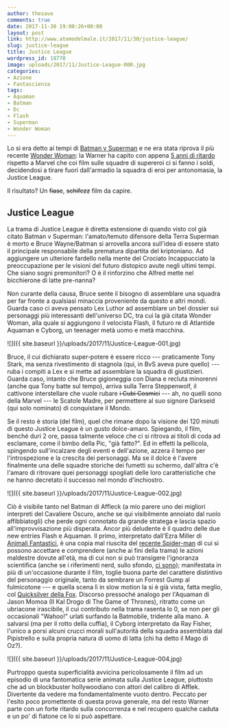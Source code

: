 ```yaml
---
author: thesave
comments: true
date: 2017-11-30 19:00:26+00:00
layout: post
link: http://www.atomodelmale.it/2017/11/30/justice-league/
slug: justice-league
title: Justice League
wordpress_id: 18770
image: uploads/2017/11/Justice-League-000.jpg
categories:
- Azione
- Fantascienza
tags:
- Aquaman
- Batman
- Dc
- Flash
- Superman
- Wonder Woman
---
```


Lo si era detto ai tempi di [Batman v Superman](/2016/03/31/batman-v-superman.html) e ne era stata riprova il più recente [Wonder Woman](/2017/06/28/wonder-woman.html): la Warner ha capito con appena [5 anni di ritardo](/2012/05/01/the-avengers.html) rispetto a Marvel che coi film sulle squadre di supereroi ci si fanno i soldi, decidendosi a tirare fuori dall'armadio la squadra di eroi per antonomasia, la Justice League.

Il risultato? Un <del>fiasc</del>, <del>schifezz</del> film da capire.

## Justice League

La trama di Justice League è diretta estensione di quando visto col già citato Batman v Superman: l'amato/temuto difensore della Terra Superman è morto e Bruce Wayne/Batman si arrovella ancora sull'idea di essere stato il principale responsabile della prematura dipartita del kriptoniano. Ad aggiungere un ulteriore fardello nella mente del Crociato Incappucciato la preoccupazione per le visioni del futuro distopico avute negli ultimi tempi. Che siano sogni premonitori? O è il rinforzino che Alfred mette nel bicchierone di latte pre-nanna?

Non curante della causa, Bruce sente il bisogno di assemblare una squadra per far fronte a qualsiasi minaccia proveniente da questo e altri mondi. Guarda caso ci aveva pensato Lex Luthor ad assemblare un bel dossier sui personaggi più interessanti dell'universo DC, tra cui la già citata Wonder Woman, alla quale si aggiungono il velocista Flash, il futuro re di Atlantide Aquaman e Cyborg, un teenager metà uomo e metà macchina.

![]({{ site.baseurl }}/uploads/2017/11/Justice-League-001.jpg)

Bruce, il cui dichiarato super-potere è essere ricco --- praticamente Tony Stark, ma senza rivestimento di stagnola (qui, in BvS aveva pure quello) --- ruba i compiti a Lex e si mette ad assemblare la squadra di giustizieri. Guarda caso, intanto che Bruce gigioneggia con Diana e recluta minorenni (anche qua Tony batte sul tempo), arriva sulla Terra Steppenwolf, il cattivone interstellare che vuole rubare <del>i Cubi Cosmici</del> --- ah, no quelli sono della Marvel --- le Scatole Madre, per permettere al suo signore Darkseid (qui solo nominato) di conquistare il Mondo.

Se il resto è storia (del film), quel che rimane dopo la visione dei 120 minuti di questo Justice League è un gusto dolce-amaro. Spiegando, il film, benché duri 2 ore, passa talmente veloce che ci si ritrova ai titoli di coda ad esclamare, come il bimbo della Pic, "già fatto?". Ed in effetti la pellicola, spingendo sull'incalzare degli eventi e dell'azione, azzera il tempo per l'introspezione e la crescita dei personaggi. Ma se il dolce è l'avere finalmente una delle squadre storiche dei fumetti su schermo, dall'altra c'è l'amaro di ritrovare quei personaggi spogliati delle loro caratteristiche che ne hanno decretato il successo nel mondo d'inchiostro.

![]({{ site.baseurl }}/uploads/2017/11/Justice-League-002.jpg)

Ciò è visibile tanto nel Batman di Affleck (a mio parere uno dei migliori interpreti del Cavaliere Oscuro, anche se qui visibilmente annoiato dal ruolo affibbiatogli) che perde ogni connotato da grande stratega e lascia spazio all'improvvisazione più disperata. Ancor più deludente è il quadro delle due new entries Flash e Aquaman. Il primo, interpretato dall'Ezra Miller di [Animali Fantastici](/2016/11/28/animali-fantastici-e-dove-trovarli.html), è una copia mal riuscita del [recente Spider-man](/2017/07/31/spider-man-homecoming.html) di cui si possono accettare e comprendere (anche ai fini della trama) le azioni maldestre dovute all'età, ma di cui non si può transigere l'ignoranza scientifica (anche se i riferimenti nerd, sullo sfondo, [ci sono](/2017/07/31/rick-and-morty.html)); manifestata in più di un'occasione durante il film, toglie buona parte del carattere distintivo del personaggio originale, tanto da sembrare un Forrest Gump al fulmicotone --- e quella scena lì in slow motion la si è già vista, fatta meglio, col [Quicksilver della Fox](/2014/05/31/x-men-giorni-di-un-futuro-passato.html). Discorso pressoché analogo per l'Aquaman di Jason Momoa (Il Kal Drogo di The Game of Thrones), ritratto come un ubriacone irascibile, il cui contributo nella trama rasenta lo 0, se non per gli occasionali "Wahoo!" urlati surfando la Batmobile, tridente alla mano. A salvarsi (ma per il rotto della cuffia), il Cyborg interpretato da Ray Fisher, l'unico a porsi alcuni crucci morali sull'autorità della squadra assemblata dal Pipistrello e sulla propria natura di uomo di latta (chi ha detto il Mago di Oz?).

![]({{ site.baseurl }}/uploads/2017/11/Justice-League-004.jpg)

Purtroppo questa superficialità avvicina pericolosamente il film ad un episodio di una fantomatica serie animata sulla Justice League, piuttosto che ad un blockbuster hollywoodiano con attori del calibro di Afflek. Divertente da vedere ma fondamentalmente vuoto dentro. Peccato per l'esito poco promettente di questa prova generale, ma del resto Warner parte con un forte ritardo sulla concorrenza e nel recupero qualche caduta e un po' di fiatone ce lo si può aspettare.
